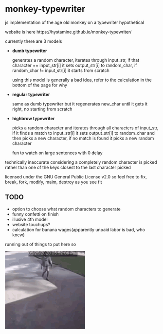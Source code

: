 <h1>monkey-typewriter</h1>
<p>js implementation of the age old monkey on a typewriter hypothetical</p>
<p>website is here https://hystamine.github.io/monkey-typewriter/</p>
<p>currently there are 3 models</p>
<ul>
  <li><b>dumb typewriter</b></li>
  <p>generates a random character, iterates through input_str, if that character == input_str[i] it sets output_str[i] to random_char, if random_char != input_str[i] it starts from scratch</p>
  <p>using this model is generally a bad idea, refer to the calculation in the bottom of the page for why</p>
  <li><b>regular typewriter</b></li>
  <p>same as dumb typewriter but it regenerates new_char until it gets it right, no starting from scratch</p>
  <li><b>highbrow typewriter</b></li>
  <p>picks a random character and iterates through all characters of input_str, if it finds a match to input_str[i] it sets output_str[i] to random_char and then picks a new character, if no match is found it picks a new random character</p>
  fun to watch on large sentences with 0 delay
</ul>
<p>technically inaccurate considering a completely random character is picked rather than one of the keys closest to the last character picked</p>
<p>licensed under the GNU General Public License v2.0 so feel free to fix, break, fork, modify, maim, destroy as you see fit</p>

<h2>TODO</h2>
<ul>
  <li>option to choose what random characters to generate</li>
  <li>funny confetti on finish</li>
  <li>illusive 4th model</li>
  <li>website touchups?</li>
  <li>calculation for banana wages(apparently unpaid labor is bad, who knew)</li>
</ul>

<p>running out of things to put here so</p>
<img src="important shit that the website would not function without/boogie.gif" height="256"></img>
